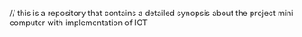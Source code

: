 // this is a repository that contains a detailed synopsis about the project mini computer with implementation of IOT
